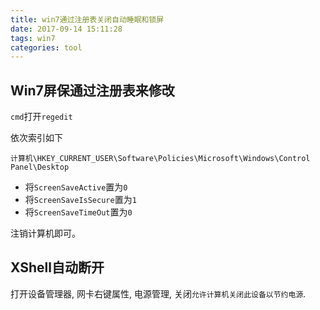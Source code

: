 ```yaml
---
title: win7通过注册表关闭自动睡眠和锁屏
date: 2017-09-14 15:11:28
tags: win7
categories: tool
---
```


## Win7屏保通过注册表来修改

<!-- more -->

`cmd`打开`regedit`

依次索引如下

```
计算机\HKEY_CURRENT_USER\Software\Policies\Microsoft\Windows\Control Panel\Desktop
```

- 将`ScreenSaveActive`置为`0`
- 将`ScreenSaveIsSecure`置为`1`
- 将`ScreenSaveTimeOut`置为`0`

注销计算机即可。

## XShell自动断开

打开设备管理器, 网卡右键属性, 电源管理, 关闭`允许计算机关闭此设备以节约电源`.
